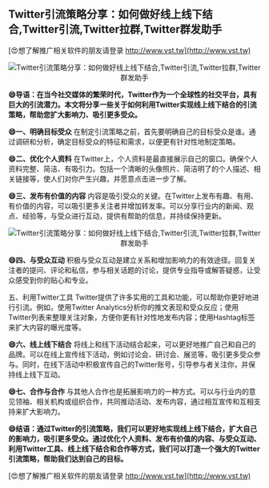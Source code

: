 ## **Twitter引流策略分享：如何做好线上线下结合,Twitter引流,Twitter拉群,Twitter群发助手**

[😍想了解推广相关软件的朋友请登录 http://www.vst.tw](http://www.vst.tw)

 <center><img src="https://vst.tw/MP4/tuiguang/png/4.png" alt="Twitter引流策略分享：如何做好线上线下结合,Twitter引流,Twitter拉群,Twitter群发助手"></center>

**😄导语：在当今社交媒体的繁荣时代，Twitter作为一个全球性的社交平台，具有巨大的引流潜力。本文将分享一些关于如何利用Twitter实现线上线下结合的引流策略，帮助您扩大影响力、吸引更多受众。**

**😄一、明确目标受众**
在制定引流策略之前，首先要明确自己的目标受众是谁。通过调研和分析，确定目标受众的特征和需求，以便更有针对性地制定策略。

**😄二、优化个人资料**
在Twitter上，个人资料是最直接展示自己的窗口。确保个人资料完整、简洁、有吸引力。包括一个清晰的头像照片、简洁明了的个人描述、相关链接等，使人们对你产生兴趣，并愿意点击进一步了解。

**😄三、发布有价值的内容**
内容是吸引受众的关键。在Twitter上发布有趣、有用、有价值的内容，可以吸引更多关注者并增加转发率。可以分享行业内的新闻、观点、经验等，与受众进行互动，提供有帮助的信息，并持续保持更新。

 <center><img src="https://vst.tw/MP4/tuiguang/png/8.png" alt="Twitter引流策略分享：如何做好线上线下结合,Twitter引流,Twitter拉群,Twitter群发助手"></center>

**😄四、与受众互动**
积极与受众互动是建立关系和增加影响力的有效途径。回复关注者的提问、评论和私信，参与相关话题的讨论，提供专业指导或解答疑惑，让受众感受到你的贴心和专业。

五、利用Twitter工具
Twitter提供了许多实用的工具和功能，可以帮助你更好地进行引流。例如，使用Twitter Analytics分析你的推文表现和受众反应；使用Twitter列表来整理关注对象，方便你更有针对性地发布内容；使用Hashtag标签来扩大内容的曝光度等。

**😄六、线上线下结合**
将线上和线下活动结合起来，可以更好地推广自己和自己的品牌。可以在线上宣传线下活动，例如讨论会、研讨会、展览等，吸引更多受众参与。同时，在线下活动中积极宣传自己的Twitter账号，引导参与者关注你，并保持线上线下互动。

**😄七、合作与合作**
与其他人合作也是拓展影响力的一种方式。可以与行业内的意见领袖、相关机构或组织合作，共同推动活动、发布内容，通过相互宣传和互相支持来扩大影响力。

**😄结语：通过Twitter的引流策略，我们可以更好地实现线上线下结合，扩大自己的影响力，吸引更多受众。通过优化个人资料、发布有价值的内容、与受众互动、利用Twitter工具、线上线下结合和合作等方式，我们可以打造一个强大的Twitter引流策略，帮助我们达到自己的目标。**

[😍想了解推广相关软件的朋友请登录 http://www.vst.tw](http://www.vst.tw)



